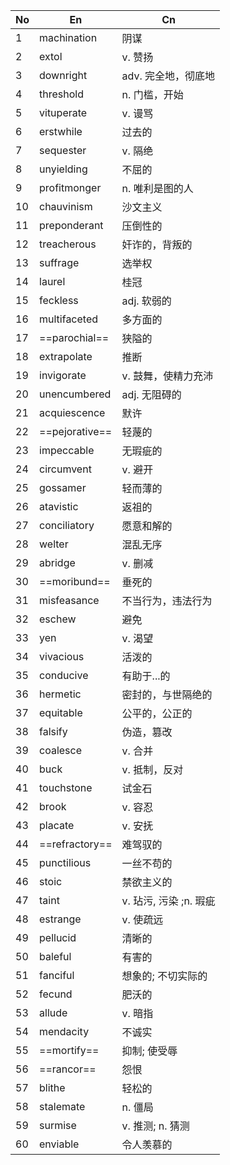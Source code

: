 | No  | En             | Cn               |
| --- | -------------- | ---------------- |
| 1   | machination    | 阴谋               |
| 2   | extol          | v. 赞扬            |
| 3   | downright      | adv. 完全地，彻底地     |
| 4   | threshold      | n. 门槛，开始         |
| 5   | vituperate     | v. 谩骂            |
| 6   | erstwhile      | 过去的              |
| 7   | sequester      | v. 隔绝            |
| 8   | unyielding     | 不屈的              |
| 9   | profitmonger   | n. 唯利是图的人        |
| 10  | chauvinism     | 沙文主义             |
| 11  | preponderant   | 压倒性的             |
| 12  | treacherous    | 奸诈的，背叛的          |
| 13  | suffrage       | 选举权              |
| 14  | laurel         | 桂冠               |
| 15  | feckless       | adj. 软弱的         |
| 16  | multifaceted   | 多方面的             |
| 17  | ==parochial==  | 狭隘的              |
| 18  | extrapolate    | 推断               |
| 19  | invigorate     | v. 鼓舞，使精力充沛      |
| 20  | unencumbered   | adj. 无阻碍的        |
| 21  | acquiescence   | 默许               |
| 22  | ==pejorative== | 轻蔑的              |
| 23  | impeccable     | 无瑕疵的             |
| 24  | circumvent     | v. 避开            |
| 25  | gossamer       | 轻而薄的             |
| 26  | atavistic      | 返祖的              |
| 27  | conciliatory   | 愿意和解的            |
| 28  | welter         | 混乱无序             |
| 29  | abridge        | v. 删减            |
| 30  | ==moribund==   | 垂死的              |
| 31  | misfeasance    | 不当行为，违法行为        |
| 32  | eschew         | 避免               |
| 33  | yen            | v. 渴望            |
| 34  | vivacious      | 活泼的              |
| 35  | conducive      | 有助于...的          |
| 36  | hermetic       | 密封的，与世隔绝的        |
| 37  | equitable      | 公平的，公正的          |
| 38  | falsify        | 伪造，篡改            |
| 39  | coalesce       | v. 合并            |
| 40  | buck           | v. 抵制，反对         |
| 41  | touchstone     | 试金石              |
| 42  | brook          | v. 容忍            |
| 43  | placate        | v. 安抚            |
| 44  | ==refractory== | 难驾驭的             |
| 45  | punctilious    | 一丝不苟的            |
| 46  | stoic          | 禁欲主义的            |
| 47  | taint          | v. 玷污, 污染 ;n. 瑕疵 |
| 48  | estrange       | v. 使疏远           |
| 49  | pellucid       | 清晰的              |
| 50  | baleful        | 有害的              |
| 51  | fanciful       | 想象的; 不切实际的       |
| 52  | fecund         | 肥沃的              |
| 53  | allude         | v. 暗指            |
| 54  | mendacity      | 不诚实              |
| 55  | ==mortify==    | 抑制; 使受辱          |
| 56  | ==rancor==     | 怨恨               |
| 57  | blithe         | 轻松的              |
| 58  | stalemate      | n. 僵局            |
| 59  | surmise        | v. 推测; n. 猜测     |
| 60  | enviable       | 令人羡慕的            |
